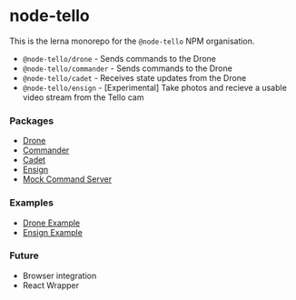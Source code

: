 # node-tello

This is the lerna monorepo for the `@node-tello` NPM organisation.

- `@node-tello/drone` - Sends commands to the Drone
- `@node-tello/commander` - Sends commands to the Drone
- `@node-tello/cadet` - Receives state updates from the Drone
- `@node-tello/ensign` - [Experimental] Take photos and recieve a usable video stream from the Tello cam

### Packages
- [Drone](https://github.com/moonthug/node-tello/tree/master/packages/drone)
- [Commander](https://github.com/moonthug/node-tello/tree/master/packages/commander)
- [Cadet](https://github.com/moonthug/node-tello/tree/master/packages/cadet)
- [Ensign](https://github.com/moonthug/node-tello/tree/master/packages/ensign)
- [Mock Command Server](https://github.com/moonthug/node-tello/tree/master/packages/mock-command-server)

### Examples
- [Drone Example](https://github.com/moonthug/node-tello/tree/master/examples/drone-example)
- [Ensign Example](https://github.com/moonthug/node-tello/tree/master/examples/ensign-example)


### Future
- Browser integration
- React Wrapper
